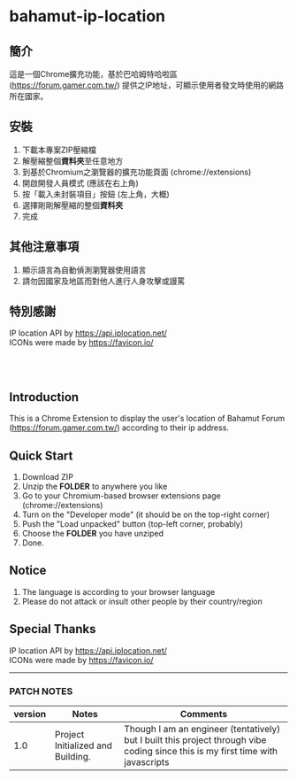 # bahamut-ip-location

## 簡介
這是一個Chrome擴充功能，基於巴哈姆特哈啦區 (https://forum.gamer.com.tw/) 提供之IP地址，可顯示使用者發文時使用的網路所在國家。

## 安裝
1. 下載本專案ZIP壓縮檔
2. 解壓縮整個**資料夾**至任意地方
3. 到基於Chromium之瀏覽器的擴充功能頁面 (chrome://extensions)
4. 開啟開發人員模式 (應該在右上角)
5. 按「載入未封裝項目」按鈕 (左上角，大概)
6. 選擇剛剛解壓縮的整個**資料夾**
7. 完成

## 其他注意事項
1. 顯示語言為自動偵測瀏覽器使用語言
2. 請勿因國家及地區而對他人進行人身攻擊或謾罵

## 特別感謝
IP location API by https://api.iplocation.net/<br>
ICONs were made by https://favicon.io/

<br>
<br>

## Introduction

This is a Chrome Extension to display the user's location of Bahamut Forum (https://forum.gamer.com.tw/) according to their ip address.

## Quick Start
1. Download ZIP
2. Unzip the **FOLDER** to anywhere you like
3. Go to your Chromium-based browser extensions page (chrome://extensions)
4. Turn on the "Developer mode" (it should be on the top-right corner)
5. Push the "Load unpacked" button (top-left corner, probably)
6. Choose the **FOLDER** you have unziped
7. Done.

## Notice
1. The language is according to your browser language
2. Please do not attack or insult other people by their country/region

## Special Thanks
IP location API by https://api.iplocation.net/<br>
ICONs were made by https://favicon.io/


***
### PATCH NOTES

| version | Notes | Comments |
| ---     | ---   | -------------------------------|
| 1.0     | Project Initialized and Building. | Though I am an engineer (tentatively) but I built this project through vibe coding since this is my first time with javascripts|